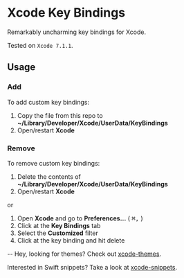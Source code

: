 # Xcode Key Bindings
Remarkably uncharming key bindings for Xcode.

Tested on `Xcode 7.1.1`.

## Usage

### Add

To add custom key bindings:

1. Copy the file from this repo to **~/Library/Developer/Xcode/UserData/KeyBindings**
2. Open/restart **Xcode**

### Remove

To remove custom key bindings:

1. Delete the contents of **~/Library/Developer/Xcode/UserData/KeyBindings**
2. Open/restart **Xcode**

or

1. Open **Xcode** and go to **Preferences...** ( <kbd>⌘</kbd><kbd>,</kbd> )
2. Click at the **Key Bindings** tab
3. Select the **Customized** filter
4. Click at the key binding and hit delete

--
Hey, looking for themes? Check out [xcode-themes](https://github.com/adrfer/xcode-themes).

Interested in Swift snippets? Take a look at [xcode-snippets](https://github.com/adrfer/xcode-snippets).
